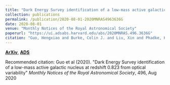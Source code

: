```yaml
---
title: "Dark Energy Survey identification of a low-mass active galactic nucleus at redshift 0.823 from optical variability"
collection: publications
permalink: /publication/2020-08-01-2020MNRAS4963636G
date: 2020-08-01
venue: "Monthly Notices of the Royal Astronomical Society"
paperurl: "https://ui.adsabs.harvard.edu/abs/2020MNRAS.496.3636G"
citation: "Guo, Hengxiao and Burke, Colin J. and Liu, Xin and Phadke, Kedar A. and Zhang, Kaiwen and Chen, Yu-Ching and Gruendl, Robert A. and Lidman, Christopher and Shen, Yue and Morganson, Eric and Aguena, Michel and Allam, Sahar and Avila, Santiago and Bertin, Emmanuel and Brooks, David and Rosell, Aurelio Carnero and Carollo, Daniela and Kind, Matias Carrasco and Costanzi, Matteo and da Costa, Luiz N. and De Vicente, Juan and Desai, Shantanu and Doel, Peter and Eifler, Tim F. and Everett, Spencer and Garc'ia-Bellido, Juan and Gaztanaga, Enrique and Gerdes, David W. and Gruen, Daniel and Gschwend, Julia and Gutierrez, Gaston and Hinton, Samuel R. and Hollowood, Devon L. and Honscheid, Klaus and James, David J. and Kuehn, Kyler and Lima, Marcos and Maia, Marcio A.~G. and Menanteau, Felipe and Miquel, Ramon and Moller, Anais and Ogando, Ricardo L.~C. and Palmese, Antonella and Paz-Chinch'on, Francisco and Plazas, Andr'es A. and Romer, Anita K. and Roodman, Aaron and Sanchez, Eusebio and Scarpine, Vic and Schubnell, Michael and Serrano, Santiago and Smith, Mathew and Soares-Santos, Marcelle and Sommer, Natalia E. and Suchyta, Eric and Swanson, Molly E.~C. and Tarle, Gregory and Tucker, Brad E. and Varga, Tamas N. and (DES Collaboration). &quot;Dark Energy Survey identification of a low-mass active galactic nucleus at redshift 0.823 from optical variability.&quot; <i>Monthly Notices of the Royal Astronomical Society</i>, 496, Aug 2020"
---
```


[**ArXiv**](https://arxiv.org/abs/2003.10457), [**ADS**](https://ui.adsabs.harvard.edu/abs/2020MNRAS.496.3636G)

Recommended citation: Guo et al (2020). "Dark Energy Survey identification of a low-mass active galactic nucleus at redshift 0.823 from optical variability" <i>Monthly Notices of the Royal Astronomical Society</i>, 496, Aug 2020
